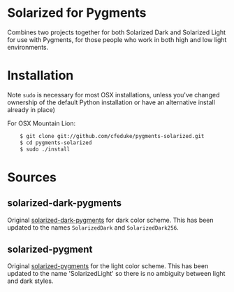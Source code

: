 # Solarized for Pygments

Combines two projects together for both Solarized Dark and Solarized Light for use with Pygments, for those people
who work in both high and low light environments.

# Installation

Note `sudo` is necessary for most OSX installations, unless you've changed ownership of the default Python installation 
or have an alternative install already in place)

For OSX Mountain Lion:

```bash
    $ git clone git://github.com/cfeduke/pygments-solarized.git
    $ cd pygments-solarized
    $ sudo ./install
```

# Sources

## solarized-dark-pygments
Original [solarized-dark-pygments](https://github.com/gthank/solarized-dark-pygments) for dark color scheme. This
has been updated to the names `SolarizedDark` and `SolarizedDark256`.

## solarized-pygment
Original [solarized-pygments](https://github.com/john2x/solarized-pygment) for the light color scheme. This has been
updated to the name 'SolarizedLight' so there is no ambiguity between light and dark styles.
